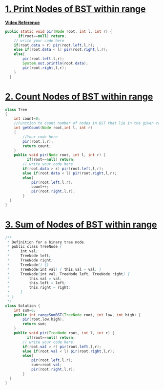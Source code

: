 # [**1. Print Nodes of BST within range**](https://www.pepcoding.com/resources/online-java-foundation/binary-search-tree/pir-bst-official/ojquestion)
[**Video Reference**](https://youtu.be/NEJUsqEFOI4)

```java
public static void pir(Node root, int l, int r) {
      if(root==null) return;
    // write your code here
    if(root.data > r) pir(root.left,l,r);
    else if(root.data < l) pir(root.right,l,r);
    else{
        pir(root.left,l,r);
        System.out.println(root.data);
        pir(root.right,l,r);
    }
  }
```

# [**2. Count Nodes of BST within range**](https://practice.geeksforgeeks.org/problems/count-bst-nodes-that-lie-in-a-given-range/1#)
```java
class Tree
{
    int count=0;
    //Function to count number of nodes in BST that lie in the given range.
    int getCount(Node root,int l, int r)
    {
        //Your code here
        pir(root,l,r);
        return count;
    }
    public void pir(Node root, int l, int r) {
          if(root==null) return;
        // write your code here
        if(root.data > r) pir(root.left,l,r);
        else if(root.data < l) pir(root.right,l,r);
        else{
            pir(root.left,l,r);
            count++;
            pir(root.right,l,r);
        }
  }
}
```
# [**3. Sum of Nodes of BST within range**](https://leetcode.com/problems/range-sum-of-bst/)
```java
/**
 * Definition for a binary tree node.
 * public class TreeNode {
 *     int val;
 *     TreeNode left;
 *     TreeNode right;
 *     TreeNode() {}
 *     TreeNode(int val) { this.val = val; }
 *     TreeNode(int val, TreeNode left, TreeNode right) {
 *         this.val = val;
 *         this.left = left;
 *         this.right = right;
 *     }
 * }
 */
class Solution {
    int sum=0;
    public int rangeSumBST(TreeNode root, int low, int high) {
        pir(root,low,high);
        return sum;
    }
    public void pir(TreeNode root, int l, int r) {
          if(root==null) return;
        // write your code here
        if(root.val > r) pir(root.left,l,r);
        else if(root.val < l) pir(root.right,l,r);
        else{
            pir(root.left,l,r);
            sum+=root.val;
            pir(root.right,l,r);
        }
  }
}
```